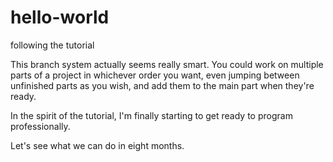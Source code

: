 # hello-world
following the tutorial

This branch system actually seems really smart. You could work on multiple parts of a project in whichever order you want, even jumping between unfinished parts as you wish, and add them to the main part when they're ready.

In the spirit of the tutorial, I'm finally starting to get ready to program professionally. 

Let's see what we can do in eight months.
